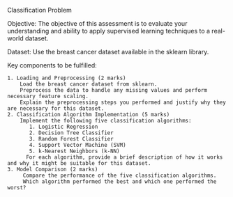 Classification Problem

Objective:
   The objective of this assessment is to evaluate your understanding and ability to apply supervised learning techniques to a real-world dataset.

Dataset:
   Use the breast cancer dataset available in the sklearn library.

Key components to be fulfilled:

    1. Loading and Preprocessing (2 marks)
        Load the breast cancer dataset from sklearn.
        Preprocess the data to handle any missing values and perform necessary feature scaling.
        Explain the preprocessing steps you performed and justify why they are necessary for this dataset.
    2. Classification Algorithm Implementation (5 marks)
        Implement the following five classification algorithms:
           1. Logistic Regression
           2. Decision Tree Classifier
           3. Random Forest Classifier
           4. Support Vector Machine (SVM)
           5. k-Nearest Neighbors (k-NN)
          For each algorithm, provide a brief description of how it works and why it might be suitable for this dataset.
    3. Model Comparison (2 marks)
         Compare the performance of the five classification algorithms.
         Which algorithm performed the best and which one performed the worst?
